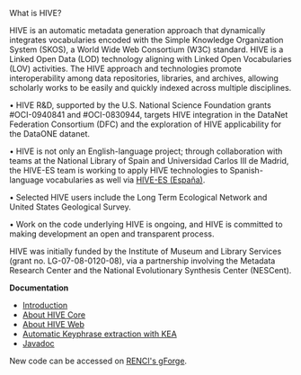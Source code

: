 What is HIVE?

HIVE is an automatic metadata generation approach that dynamically integrates vocabularies encoded with the Simple Knowledge Organization System (SKOS), a World Wide Web Consortium (W3C) standard.  HIVE is a Linked Open Data (LOD) technology aligning with Linked Open Vocabularies (LOV) activities.  The HIVE approach and technologies promote interoperability among data repositories, libraries, and archives, allowing scholarly works to be easily and quickly indexed across multiple disciplines.

•	HIVE R&D, supported by the U.S. National Science Foundation grants #OCI-0940841 and #OCI-0830944, targets HIVE integration in the DataNet Federation Consortium (DFC) and the exploration of HIVE applicability for the DataONE datanet.

•	HIVE is not only an English-language project; through collaboration with teams at the National Library of Spain and Universidad Carlos III de Madrid, the HIVE-ES team is working to apply HIVE technologies to Spanish-language vocabularies as well via <a href='http://klingon.uc3m.es/hive-es/wiki/index.php/Presentacion'>HIVE-ES (España)</a>.

•	Selected HIVE users include the Long Term Ecological Network and United States Geological Survey.

•	Work on the code underlying HIVE is ongoing, and HIVE is committed to making development an open and transparent process.

HIVE was initially funded by the Institute of Museum and Library Services (grant no. LG-07-08-0120-08), via a partnership involving the Metadata Research Center and the National Evolutionary Synthesis Center (NESCent).



**Documentation**<br>
* [Introduction](wiki/Introduction)
* [About HIVE Core](wiki/AboutHiveCore)
* [About HIVE Web](wiki/AboutHiveWeb)
* [Automatic Keyphrase extraction with KEA](wiki/AboutKEA)
* [Javadoc](doc/index.html)

New code can be accessed on [RENCI's gForge](https://code.renci.org/gf/project/irodshive/scmgit/?action=AccessInfo).

